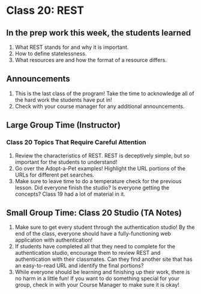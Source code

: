 # Class 20: REST

## In the prep work this week, the students learned

1. What REST stands for and why it is important.
1. How to define statelessness.
1. What resources are and how the format of a resource differs.

## Announcements

1. This is the last class of the program! Take the time to acknowledge all of the hard work the students have put in!
1. Check with your course manager for any additional announcements.

## Large Group Time (Instructor)

### Class 20 Topics That Require Careful Attention
1. Review the characteristics of REST. REST is deceptively simple, but so important for the students to understand!
1. Go over the Adopt-a-Pet examples! Highlight the URL portions of the URLs for different pet searches.
1. Make sure to leave time to do a temperature check for the previous lesson. Did everyone finish the studio? Is everyone getting the concepts? Class 19 had a lot of material in it.

## Small Group Time: Class 20 Studio (TA Notes)

1. Make sure to get every student through the authentication studio! By the end of the class, everyone should have a fully-functioning web application with authentication!
1. If students have completed all that they need to complete for the authentication studio, encourage them to review REST and authentication with their classmates. Can they find another site that has an easy-to-read URL and identify the final portions?
1. While everyone should be learning and finishing up their work, there is no harm in a little fun! If you want to do something special for your group, check in with your Course Manager to make sure it is okay!